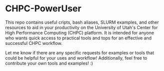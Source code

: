 # CHPC-PowerUser

This repo contains useful cripts, bash aliases, SLURM examples, and other resources to aid in your productivity on the University of Utah's Center for High Performance Computing (CHPC) platform. It is intended for anyone who wants quick access to practical tools and tops for an effective and successful CHPC workflow.

Let me know if there are any specific requests for examples or tools that could be helpful for your uses and workflow! Additionally, feel free to contribute your own tools and examples! :)